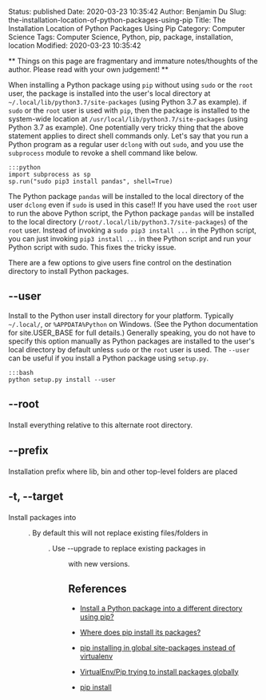 Status: published
Date: 2020-03-23 10:35:42
Author: Benjamin Du
Slug: the-installation-location-of-python-packages-using-pip
Title: The Installation Location of Python Packages Using Pip
Category: Computer Science
Tags: Computer Science, Python, pip, package, installation, location
Modified: 2020-03-23 10:35:42

**
Things on this page are fragmentary and immature notes/thoughts of the author.
Please read with your own judgement!
**


When installing a Python package using `pip` 
without using `sudo` or the `root` user,
the package is installed into the user's local directory at 
`~/.local/lib/python3.7/site-packages` (using Python 3.7 as example).
if `sudo` or the `root` user is used with `pip`,
then the package is installed to the system-wide location at 
`/usr/local/lib/python3.7/site-packages` (using Python 3.7 as example).
One potentially very tricky thing that 
the above statement applies to direct shell commands only.
Let's say that you run a Python program as a regular user `dclong` with out `sudo`,
and you use the `subprocess` module to revoke a shell command like below.

    :::python
    import subprocess as sp
    sp.run("sudo pip3 install pandas", shell=True)

The Python package `pandas` will be installed to the local directory of the user `dclong`
even if `sudo` is used in this case!!
If you have used the `root` user to run the above Python script,
the Python package `pandas` will be installed to the local directory 
(`/root/.local/lib/python3.7/site-packages`) of the `root` user.
Instead of invoking a `sudo pip3 install ...` in the Python script, 
you can just invoking `pip3 install ...` in thee Python script 
and run your Python script with sudo.
This fixes the tricky issue.

There are a few options to give users fine control on the destination directory 
to install Python packages.

## --user

Install to the Python user install directory for your platform. 
Typically `~/.local/`, 
or `%APPDATA%Python` on Windows. 
(See the Python documentation for site.USER_BASE for full details.)
Generally speaking,
you do not have to specify this option manually 
as Python packages are installed to the user's local directory by default
unless `sudo` or the `root` user is used.
The `--user` can be useful if you install a Python package using `setup.py`.

    :::bash
    python setup.py install --user

## --root <dir>

Install everything relative to this alternate root directory.

## --prefix <dir>

Installation prefix where lib, bin and other top-level folders are placed

## -t, --target <dir>

Install packages into <dir>. 
By default this will not replace existing files/folders in <dir>. 
Use --upgrade to replace existing packages in <dir> with new versions.

## References

- [Install a Python package into a different directory using pip?](https://stackoverflow.com/questions/2915471/install-a-python-package-into-a-different-directory-using-pip)

- [Where does pip install its packages?](https://stackoverflow.com/questions/29980798/where-does-pip-install-its-packages)

- [pip installing in global site-packages instead of virtualenv](https://stackoverflow.com/questions/20952797/pip-installing-in-global-site-packages-instead-of-virtualenv)

- [VirtualEnv/Pip trying to install packages globally](https://stackoverflow.com/questions/20942982/virtualenv-pip-trying-to-install-packages-globally)

- [pip install](https://pip.pypa.io/en/stable/reference/pip_install/)